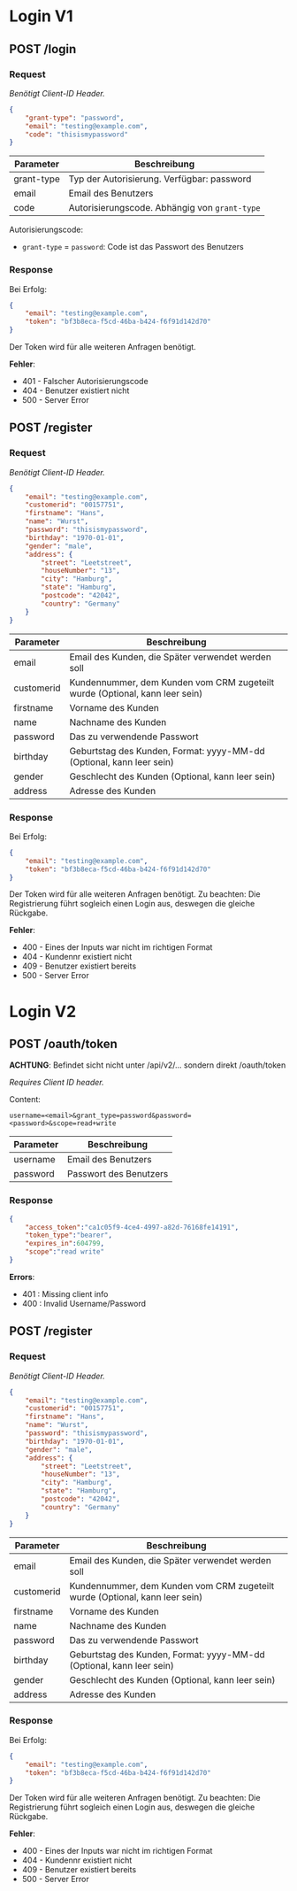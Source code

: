 # Login V1

## POST /login
### Request
_Benötigt Client-ID Header._

```json
{
    "grant-type": "password",
    "email": "testing@example.com",
    "code": "thisismypassword"
}
```

| Parameter  | Beschreibung |
|------------|--------------|
| grant-type | Typ der Autorisierung. Verfügbar: password |
| email      | Email des Benutzers |
| code       | Autorisierungscode. Abhängig von `grant-type` |

Autorisierungscode:
- `grant-type` = `password`: Code ist das Passwort des Benutzers

### Response
Bei Erfolg:

```json
{
    "email": "testing@example.com",
    "token": "bf3b8eca-f5cd-46ba-b424-f6f91d142d70"
}
```

Der Token wird für alle weiteren Anfragen benötigt.

__Fehler__:

- 401 - Falscher Autorisierungscode
- 404 - Benutzer existiert nicht
- 500 - Server Error


## POST /register
### Request
_Benötigt Client-ID Header._

```json
{
    "email": "testing@example.com",
    "customerid": "00157751",
    "firstname": "Hans",
    "name": "Wurst",
    "password": "thisismypassword",
    "birthday": "1970-01-01",
    "gender": "male",
    "address": {
        "street": "Leetstreet",
        "houseNumber": "13",
        "city": "Hamburg",
        "state": "Hamburg",
        "postcode": "42042",
        "country": "Germany"
    }
}
```

| Parameter  | Beschreibung |
|------------|--------------|
| email      | Email des Kunden, die Später verwendet werden soll |
| customerid | Kundennummer, dem Kunden vom CRM zugeteilt wurde (Optional, kann leer sein) |
| firstname  | Vorname des Kunden |
| name       | Nachname des Kunden |
| password   | Das zu verwendende Passwort |
| birthday   | Geburtstag des Kunden, Format: yyyy-MM-dd (Optional, kann leer sein) |
| gender     | Geschlecht des Kunden (Optional, kann leer sein) |
| address    | Adresse des Kunden |

### Response
Bei Erfolg:

```json
{
    "email": "testing@example.com",
    "token": "bf3b8eca-f5cd-46ba-b424-f6f91d142d70"
}
```
Der Token wird für alle weiteren Anfragen benötigt. Zu beachten: Die Registrierung führt sogleich einen Login aus, deswegen die gleiche Rückgabe.

__Fehler__:

- 400 - Eines der Inputs war nicht im richtigen Format
- 404 - Kundennr existiert nicht
- 409 - Benutzer existiert bereits
- 500 - Server Error


# Login V2
## POST /oauth/token
__ACHTUNG__: Befindet sicht nicht unter /api/v2/... sondern direkt /oauth/token

_Requires Client ID header._

Content:

```
username=<email>&grant_type=password&password=<password>&scope=read+write
```

| Parameter  | Beschreibung |
|------------|--------------|
| username	| Email des Benutzers |
| password	| Passwort des Benutzers |

### Response

```json
{
	"access_token":"ca1c05f9-4ce4-4997-a82d-76168fe14191",
	"token_type":"bearer",
	"expires_in":604799,
	"scope":"read write"
}
```

__Errors__:

- 401 : Missing client info
- 400 : Invalid Username/Password

## POST /register
### Request
_Benötigt Client-ID Header._

```json
{
    "email": "testing@example.com",
    "customerid": "00157751",
    "firstname": "Hans",
    "name": "Wurst",
    "password": "thisismypassword",
    "birthday": "1970-01-01",
    "gender": "male",
    "address": {
        "street": "Leetstreet",
        "houseNumber": "13",
        "city": "Hamburg",
        "state": "Hamburg",
        "postcode": "42042",
        "country": "Germany"
    }
}
```

| Parameter  | Beschreibung |
|------------|--------------|
| email      | Email des Kunden, die Später verwendet werden soll |
| customerid | Kundennummer, dem Kunden vom CRM zugeteilt wurde (Optional, kann leer sein) |
| firstname  | Vorname des Kunden |
| name       | Nachname des Kunden |
| password   | Das zu verwendende Passwort |
| birthday   | Geburtstag des Kunden, Format: yyyy-MM-dd (Optional, kann leer sein) |
| gender     | Geschlecht des Kunden (Optional, kann leer sein) |
| address    | Adresse des Kunden |

### Response
Bei Erfolg:

```json
{
    "email": "testing@example.com",
    "token": "bf3b8eca-f5cd-46ba-b424-f6f91d142d70"
}
```

Der Token wird für alle weiteren Anfragen benötigt. Zu beachten: Die Registrierung führt sogleich einen Login aus, deswegen die gleiche Rückgabe.

__Fehler__:

- 400 - Eines der Inputs war nicht im richtigen Format
- 404 - Kundennr existiert nicht
- 409 - Benutzer existiert bereits
- 500 - Server Error
